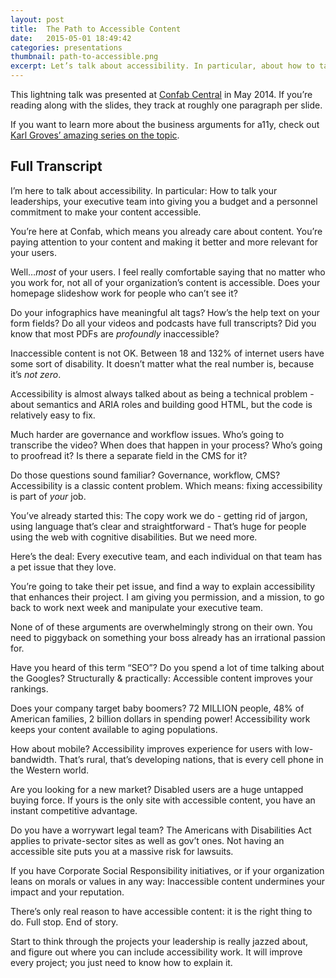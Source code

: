 ```yaml
---
layout: post
title:  The Path to Accessible Content
date:   2015-05-01 18:49:42
categories: presentations
thumbnail: path-to-accessible.png
excerpt: Let’s talk about accessibility. In particular, about how to talk your leadership and executive team into giving you a budget and a personnel commitment to make your content accessible.
---
```

<script async class=“speakerdeck-embed” data-id=“471dec60c730013196d8061a363cc5d8” data-ratio=“1.33333333333333” src=“//speakerdeck.com/assets/embed.js”></script>

This lightning talk was presented at [Confab Central](http://confabevents.com) in May 2014. If you’re reading along with the slides, they track at roughly one paragraph per slide.

If you want to learn more about the business arguments for a11y, check out [Karl Groves’ amazing series on the topic](http://www.karlgroves.com/2011/09/22/chasing-the-accessibility-business-case-part-2).

## Full Transcript

I’m here to talk about accessibility. In particular: How to talk your leaderships, your executive team into giving you a budget and a personnel commitment to make your content accessible.

You’re here at Confab, which means you already care about content. You’re paying attention to your content and making it better and more relevant for your users.

Well…*most* of your users. I feel really comfortable saying that no matter who you work for, not all of your organization’s content is accessible. Does your homepage slideshow work for people who can’t see it?

Do your infographics have meaningful alt tags? How’s the help text on your form fields? Do all your videos and podcasts have full transcripts? Did you know that most PDFs are _profoundly_ inaccessible?

Inaccessible content is not OK. Between 18 and 132% of internet users have some sort of disability. It doesn’t matter what the real number is, because it’s _not zero_.

Accessibility is almost always talked about as being a technical problem - about semantics and ARIA roles and building good HTML, but the code is relatively easy to fix.

Much harder are governance and workflow issues. Who’s going to transcribe the video? When does that happen in your process? Who’s going to proofread it? Is there a separate field in the CMS for it?

Do those questions sound familiar? Governance, workflow, CMS? Accessibility is a classic content problem. Which means: fixing accessibility is part of _your_ job.

You’ve already started this: The copy work we do - getting rid of jargon, using language that’s clear and straightforward - That’s huge for people using the web with cognitive disabilities. But we need more.

Here’s the deal: Every executive team, and each individual on that team has a pet issue that they love.

You’re going to take their pet issue, and find a way to explain accessibility that enhances their project. I am giving you permission, and a mission, to go back to work next week and manipulate your executive team.

None of of these arguments are overwhelmingly strong on their own. You need to piggyback on something your boss already has an irrational passion for.

Have you heard of this term “SEO”? Do you spend a lot of time talking about the Googles? Structurally & practically: Accessible content improves your rankings.

Does your company target baby boomers? 72 MILLION people, 48% of American families, 2 billion dollars in spending power! Accessibility work keeps your content available to aging populations.

How about mobile? Accessibility improves experience for users with low-bandwidth. That’s rural, that’s developing nations, that is every cell phone in the Western world.

Are you looking for a new market? Disabled users are a huge untapped buying force. If yours is the only site with accessible content, you have an instant competitive advantage.

Do you have a worrywart legal team? The Americans with Disabilities Act applies to private-sector sites as well as gov’t ones. Not having an accessible site puts you at a massive risk for lawsuits.

If you have Corporate Social Responsibility initiatives, or if your organization leans on morals or values in any way: Inaccessible content undermines your impact and your reputation.

There’s only real reason to have accessible content: it is the right thing to do. Full stop. End of story.

Start to think through the projects your leadership is really jazzed about, and figure out where you can include accessibility work. It will improve every project; you just need to know how to explain it.